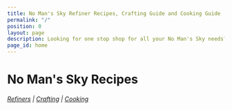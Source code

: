 ```yaml
---
title: No Man's Sky Refiner Recipes, Crafting Guide and Cooking Guide
permalink: "/"
position: 0
layout: page
description: Looking for one stop shop for all your No Man's Sky needs? Look no more! No Man's Sky Refiner Recipes, Crafting Guide and Cooking Guide
page_id: home
---
```


# No Man's Sky Recipes
###### [Refiners](/all "NMS Refiners Recipes") | [Crafting](/crafting-guide "NMS Crafting Guide") | [Cooking](/cooking "NMS Cooking Guide")

